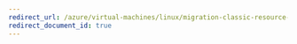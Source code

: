 ```yaml
---
redirect_url: /azure/virtual-machines/linux/migration-classic-resource-manager-cli
redirect_document_id: true
---
```

